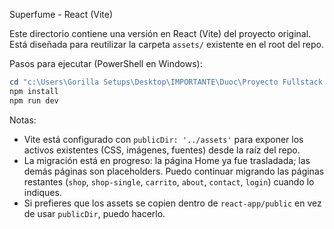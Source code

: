 Superfume - React (Vite)

Este directorio contiene una versión en React (Vite) del proyecto original. Está diseñada para reutilizar la carpeta `assets/` existente en el root del repo.

Pasos para ejecutar (PowerShell en Windows):

```powershell
cd "c:\Users\Gorilla Setups\Desktop\IMPORTANTE\Duoc\Proyecto Fullstack 2\Superfume\react-app"
npm install
npm run dev
```

Notas:
- Vite está configurado con `publicDir: '../assets'` para exponer los activos existentes (CSS, imágenes, fuentes) desde la raíz del repo.
- La migración está en progreso: la página Home ya fue trasladada; las demás páginas son placeholders. Puedo continuar migrando las páginas restantes (`shop`, `shop-single`, `carrito`, `about`, `contact`, `login`) cuando lo indiques.
- Si prefieres que los assets se copien dentro de `react-app/public` en vez de usar `publicDir`, puedo hacerlo.
